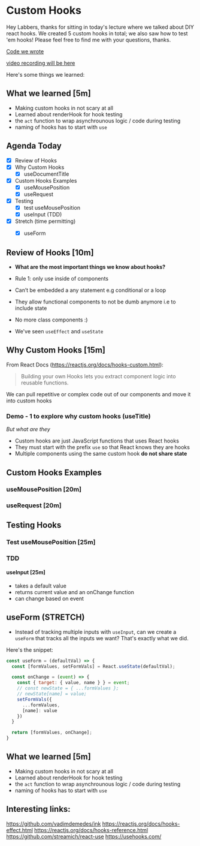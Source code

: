 Custom Hooks
===

Hey Labbers, thanks for sitting in today's lecture where we talked about DIY react hooks. We created 5 custom hooks in total; we also saw how to test 'em hooks! Please feel free to find me with your questions, thanks.

[Code we wrote](https://github.com/hafbau/lecture_notes/tree/master/w7d4-new)

[video recording will be here](#)

Here's some things we learned:

## What we learned [5m]

- Making custom hooks in not scary at all
- Learned about renderHook for hook testing
- the `act` function to wrap asynchrounous logic / code during testing
- naming of hooks has to start with `use`


## Agenda Today

- [x] Review of Hooks
- [x] Why Custom Hooks
  + [x] useDocumentTitle
- [x] Custom Hooks Examples
  + [x] useMousePosition
  + [x] useRequest
- [x] Testing
  + [x] test useMousePosition
  + [x] useInput (TDD)
- [x] Stretch (time permitting)
  + [x] useForm


## Review of Hooks [10m]

- **What are the most important things we know about hooks?**

- Rule 1: only use inside of components
- Can’t be embedded a any statement e.g conditional or a loop
- They allow functional components to not be dumb anymore i.e to include state
- No more class components :)
- We've seen `useEffect` and `useState`


## Why Custom Hooks [15m]

From React Docs (https://reactjs.org/docs/hooks-custom.html):

> Building your own Hooks lets you extract component logic into reusable functions.

We can pull repetitive or complex code out of our components and move it into custom hooks

### Demo - 1 to explore why custom hooks (useTitle)

*But what are they*

- Custom hooks are just JavaScript functions that uses React hooks
- They must start with the prefix `use`  so that React knows they are hooks
- Multiple components using the same custom hook **do not share state**


## Custom Hooks Examples

### useMousePosition [20m]


### useRequest [20m]


## Testing Hooks

### Test useMousePosition [25m]

### TDD

#### useInput [25m]

+ takes a default value
+ returns current value and an onChange function
+ can change based on event


## useForm (STRETCH)

- Instead of tracking multiple inputs with `useInput`, can we create a `useForm` that tracks all the inputs we want? That's exactly what we did.

Here's the snippet:

```js
const useForm = (defaultVal) => {
  const [formValues, setFormVals] = React.useState(defaultVal);

  const onChange = (event) => {
    const { target: { value, name } } = event;
    // const newState = { ...formValues };
    // newState[name] = value;
    setFormVals({
      ...formValues,
      [name]: value
    })
  }

  return [formValues, onChange];
}
```


## What we learned [5m]

- Making custom hooks in not scary at all
- Learned about renderHook for hook testing
- the `act` function to wrap asynchrounous logic / code during testing
- naming of hooks has to start with `use`



## Interesting links:

https://github.com/vadimdemedes/ink
https://reactjs.org/docs/hooks-effect.html
https://reactjs.org/docs/hooks-reference.html
https://github.com/streamich/react-use
https://usehooks.com/